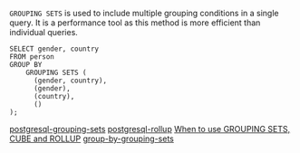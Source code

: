 `GROUPING SETS` is used to include multiple grouping conditions in a single query.
It is a performance tool as this method is more efficient than individual queries.

```
SELECT gender, country
FROM person 
GROUP BY 
	GROUPING SETS (
      (gender, country),
      (gender),
      (country),
      ()
);
```

[postgresql-grouping-sets](http://www.postgresqltutorial.com/postgresql-grouping-sets/)
[postgresql-rollup](http://www.postgresqltutorial.com/postgresql-rollup/)
[When to use GROUPING SETS, CUBE and ROLLUP](https://stackoverflow.com/questions/25274879/when-to-use-grouping-sets-cube-and-rollup)
[group-by-grouping-sets](https://docs.snowflake.net/manuals/sql-reference/constructs/group-by-grouping-sets.html)
